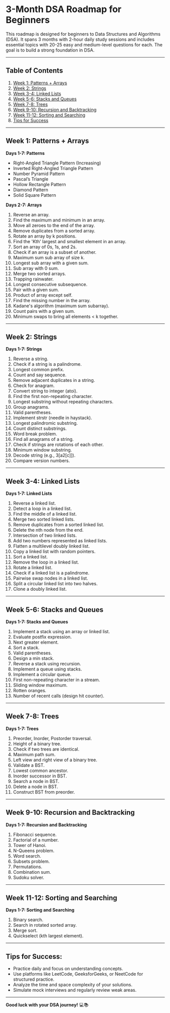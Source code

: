 # 3-Month DSA Roadmap for Beginners

This roadmap is designed for beginners to Data Structures and Algorithms (DSA). It spans 3 months with 2-hour daily study sessions and includes essential topics with 20-25 easy and medium-level questions for each. The goal is to build a strong foundation in DSA.

---

## Table of Contents

1. [Week 1: Patterns + Arrays](#week-1-patterns-arrays)
2. [Week 2: Strings](#week-2-strings)
3. [Week 3-4: Linked Lists](#week-3-4-linked-lists)
4. [Week 5-6: Stacks and Queues](#week-5-6-stacks-and-queues)
5. [Week 7-8: Trees](#week-7-8-trees)
6. [Week 9-10: Recursion and Backtracking](#week-9-10-recursion-and-backtracking)
7. [Week 11-12: Sorting and Searching](#week-11-12-sorting-and-searching)
8. [Tips for Success](#tips-for-success)

---

## Week 1: Patterns + Arrays

**Days 1-7: Patterns**

- Right-Angled Triangle Pattern (Increasing)
- Inverted Right-Angled Triangle Pattern
- Number Pyramid Pattern
- Pascal’s Triangle
- Hollow Rectangle Pattern
- Diamond Pattern
- Solid Square Pattern

**Days 2-7: Arrays**

1. Reverse an array.
2. Find the maximum and minimum in an array.
3. Move all zeroes to the end of the array.
4. Remove duplicates from a sorted array.
5. Rotate an array by k positions.
6. Find the 'Kth' largest and smallest element in an array.
7. Sort an array of 0s, 1s, and 2s.
8. Check if an array is a subset of another.
9. Maximum sum sub array of size k.
10. Longest sub array with a given sum.
11. Sub array with 0 sum.
12. Merge two sorted arrays.
13. Trapping rainwater.
14. Longest consecutive subsequence.
15. Pair with a given sum.
16. Product of array except self.
17. Find the missing number in the array.
18. Kadane's algorithm (maximum sum subarray).
19. Count pairs with a given sum.
20. Minimum swaps to bring all elements < k together.

---

## Week 2: Strings

**Days 1-7: Strings**

1. Reverse a string.
2. Check if a string is a palindrome.
3. Longest common prefix.
4. Count and say sequence.
5. Remove adjacent duplicates in a string.
6. Check for anagram.
7. Convert string to integer (atoi).
8. Find the first non-repeating character.
9. Longest substring without repeating characters.
10. Group anagrams.
11. Valid parentheses.
12. Implement strstr (needle in haystack).
13. Longest palindromic substring.
14. Count distinct substrings.
15. Word break problem.
16. Find all anagrams of a string.
17. Check if strings are rotations of each other.
18. Minimum window substring.
19. Decode string (e.g., 3[a2[c]]).
20. Compare version numbers.

---

## Week 3-4: Linked Lists

**Days 1-7: Linked Lists**

1. Reverse a linked list.
2. Detect a loop in a linked list.
3. Find the middle of a linked list.
4. Merge two sorted linked lists.
5. Remove duplicates from a sorted linked list.
6. Delete the nth node from the end.
7. Intersection of two linked lists.
8. Add two numbers represented as linked lists.
9. Flatten a multilevel doubly linked list.
10. Copy a linked list with random pointers.
11. Sort a linked list.
12. Remove the loop in a linked list.
13. Rotate a linked list.
14. Check if a linked list is a palindrome.
15. Pairwise swap nodes in a linked list.
16. Split a circular linked list into two halves.
17. Clone a doubly linked list.

---

## Week 5-6: Stacks and Queues

**Days 1-7: Stacks and Queues**

1. Implement a stack using an array or linked list.
2. Evaluate postfix expression.
3. Next greater element.
4. Sort a stack.
5. Valid parentheses.
6. Design a min stack.
7. Reverse a stack using recursion.
8. Implement a queue using stacks.
9. Implement a circular queue.
10. First non-repeating character in a stream.
11. Sliding window maximum.
12. Rotten oranges.
13. Number of recent calls (design hit counter).

---

## Week 7-8: Trees

**Days 1-7: Trees**

1. Preorder, Inorder, Postorder traversal.
2. Height of a binary tree.
3. Check if two trees are identical.
4. Maximum path sum.
5. Left view and right view of a binary tree.
6. Validate a BST.
7. Lowest common ancestor.
8. Inorder successor in BST.
9. Search a node in BST.
10. Delete a node in BST.
11. Construct BST from preorder.

---

## Week 9-10: Recursion and Backtracking

**Days 1-7: Recursion and Backtracking**

1. Fibonacci sequence.
2. Factorial of a number.
3. Tower of Hanoi.
4. N-Queens problem.
5. Word search.
6. Subsets problem.
7. Permutations.
8. Combination sum.
9. Sudoku solver.

---

## Week 11-12: Sorting and Searching

**Days 1-7: Sorting and Searching**

1. Binary search.
2. Search in rotated sorted array.
3. Merge sort.
4. Quickselect (kth largest element).

---

## Tips for Success:

- Practice daily and focus on understanding concepts.
- Use platforms like LeetCode, GeeksforGeeks, or NeetCode for structured practice.
- Analyze the time and space complexity of your solutions.
- Simulate mock interviews and regularly review weak areas.

---

**Good luck with your DSA journey!** 💻📚
